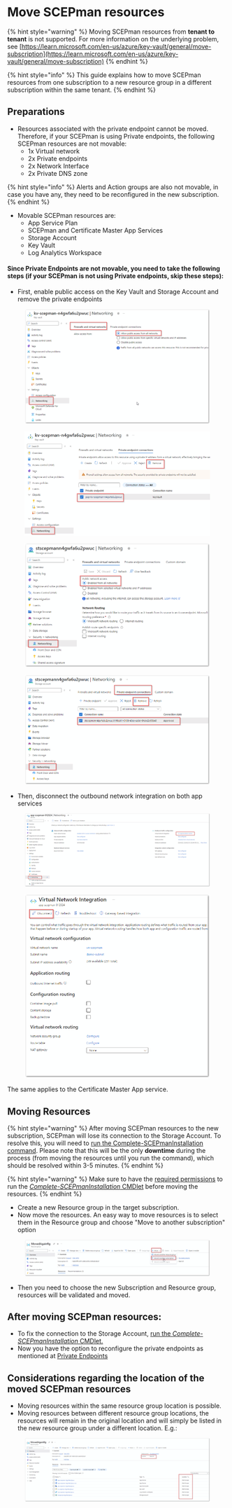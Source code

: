 # Move SCEPman resources

{% hint style="warning" %}
Moving SCEPman resources from **tenant to tenant** is not supported. For more information on the underlying problem, see [https://learn.microsoft.com/en-us/azure/key-vault/general/move-subscription](https://learn.microsoft.com/en-us/azure/key-vault/general/move-subscription)
{% endhint %}

{% hint style="info" %}
This guide explains how to move SCEPman resources from one subscription to a new resource group in a different subscription within the same tenant.
{% endhint %}

## Preparations

* Resources associated with the private endpoint cannot be moved. Therefore, if your SCEPman is using Private endpoints, the following SCEPman resources are not movable:
  * 1x Virtual network
  * 2x Private endpoints
  * 2x Network Interface
  * 2x Private DNS zone

{% hint style="info" %}
Alerts and Action groups are also not movable, in case you have any, they need to be reconfigured in the new subscription.
{% endhint %}

* Movable SCEPman resources are:
  * App Service Plan
  * SCEPman and Certificate Master App Services
  * Storage Account
  * Key Vault
  * Log Analytics Workspace

#### Since Private Endpoints are not movable, you need to take the following steps (if your SCEPman is not using Private endpoints, skip these steps):

* First, enable public access on the Key Vault and Storage Account and remove the private endpoints

<figure><img src="../.gitbook/assets/2024-09-30 16_38_27-kv-scepman-n4gwfa6u2pwuc - Microsoft Azure and 8 more pages - ADMIN MPN Tenant -.png" alt=""><figcaption></figcaption></figure>

<figure><img src="../.gitbook/assets/image (2).png" alt=""><figcaption></figcaption></figure>

<figure><img src="../.gitbook/assets/image (1) (1).png" alt=""><figcaption></figcaption></figure>

<figure><img src="../.gitbook/assets/image (2) (1).png" alt=""><figcaption></figcaption></figure>

* Then, disconnect the outbound network integration on both app services

<figure><img src="../.gitbook/assets/image (3).png" alt=""><figcaption></figcaption></figure>

<figure><img src="../.gitbook/assets/image (5).png" alt=""><figcaption></figcaption></figure>

The same applies to the Certificate Master App service.

## Moving Resources

{% hint style="warning" %}
After moving SCEPman resources to the new subscription, SCEPman will lose its connection to the Storage Account. To resolve this, you will need to [run the Complete-SCEPmanInstallation command](../scepman-configuration/post-installation-config.md#disabled-homepage). Please note that this will be the only **downtime** during the process (from moving the resources until you run the command), which should be resolved within 3-5 minutes.
{% endhint %}

{% hint style="warning" %}
Make sure to have the [required permissions](../scepman-configuration/post-installation-config.md#prerequisites) to run the [_Complete-SCEPmanInstallation_ CMDlet](../scepman-configuration/post-installation-config.md#running-the-scepman-installation-cmdlet) before moving the resources.
{% endhint %}

* Create a new Resource group in the target subscription.
* Now move the resources. An easy way to move resources is to select them in the Resource group and choose "Move to another subscription" option

<figure><img src="../.gitbook/assets/image (7).png" alt=""><figcaption></figcaption></figure>

* Then you need to choose the new Subscription and Resource group, resources will be validated and moved.

## After moving SCEPman resources:

* To fix the connection to the Storage Account, [run the _Complete-SCEPmanInstallation_ CMDlet.](../scepman-configuration/post-installation-config.md#running-the-scepman-installation-cmdlet)
* Now you have the option to reconfigure the private endpoints as mentioned at [Private Endpoints](https://docs.scepman.com/architecture/private-endpoints)

## Considerations regarding the location of the moved SCEPman resources

* Moving resources within the same resource group location is possible.
* Moving resources between different resource group locations, the resources will remain in the original location and will simply be listed in the new resource group under a different location. E.g.:

<figure><img src="../.gitbook/assets/image (8).png" alt=""><figcaption></figcaption></figure>
